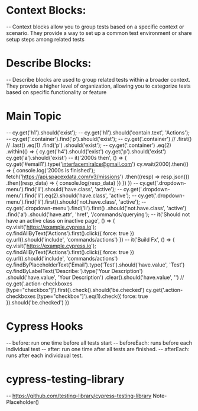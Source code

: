 
# Context Blocks:
-- Context blocks allow you to group tests based on a specific context or scenario. They provide a way to set up a common test environment or share setup steps among related tests

# Describe Blocks:
-- Describe blocks are used to group related tests within a broader context. They provide a higher level of organization, allowing you to categorize tests based on specific functionality or feature

# Main Topic
-- cy.get('h1').should('exist');
-- cy.get('h1').should('contain.text', 'Actions');
-- cy.get('.container').find('p').should('exist');
-- cy.get('.container')
            // .first()
            // .last()
            .eq(1)
            .find('p')
            .should('exist');
-- cy.get('.container')
            .eq(2)
            .within(() => {
                cy.get('h4').should('exist')
                cy.get('p').should('exist')
                cy.get('a').should('exist')
-- it('2000s then', () => {
        cy.get('#email1').type('interfacemiralce@gmail.com')
        cy.wait(2000).then(() => {
            console.log('2000s is finished');
            fetch('https://api.spacexdata.com/v3/missions')
                .then((resp) => resp.json())
                .then((resp_data) => {
                    console.log(resp_data)
                })
        })
    })
-- cy.get('.dropdown-menu').find('li').should('have.class', 'active');
-- cy.get('.dropdown-menu').find('li').eq(2).should('have.class', 'active');
-- cy.get('.dropdown-menu').find('li').first().should('not.have.class', 'active');
-- cy.get('.dropdown-menu').find('li').first()
        .should('not.have.class', 'active')
        .find('a')
        .should('have.attr', 'href', '/commands/querying');
-- it('Should not have an active class on inactive page', () => {
        cy.visit('https://example.cypress.io');
        cy.findAllByText('Actions').first().click({ force: true })
        cy.url().should('include', 'commands/actions')
    })
-- it('Build Fx', () => {
        cy.visit('https://example.cypress.io');
        cy.findAllByText('Actions').first().click({ force: true })
        cy.url().should('include', 'commands/actions')
        cy.findByPlaceholderText('Email').type('Test').should('have.value', 'Test')
        cy.findByLabelText('Describe:').type('Your Description')
            .should('have.value', 'Your Description')
            .clear().should('have.value', '')
        // cy.get('.action-checkboxes [type="checkbox"]').first().check().should('be.checked')
        cy.get('.action-checkboxes [type="checkbox"]').eq(1).check({ force: true }).should('be.checked')
    })

# Cypress Hooks
-- before: run one time before all tests start
-- beforeEach: runs before each individual test
-- after: run one time after all tests are finished.
-- afterEach: runs after each individaual test.

# cypress-testing-library
-- https://github.com/testing-library/cypress-testing-library
    Note- Placeholder()
